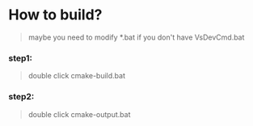 <!--
 * @Description: introduce how to build windows library
 * @Author: wolf-herd
 * @Date: 2020-10-19 20:01:30
 * @LastEditTime: 2020-10-19 20:39:06
 * @LastEditors: wolf-herd
-->
# How to build?

>maybe you need to modify *.bat if you don't have VsDevCmd.bat

### step1:
>    double click cmake-build.bat

### step2:
>    double click cmake-output.bat


    
